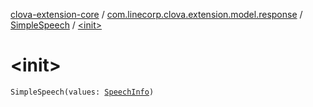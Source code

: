 [clova-extension-core](../../index.md) / [com.linecorp.clova.extension.model.response](../index.md) / [SimpleSpeech](index.md) / [&lt;init&gt;](./-init-.md)

# &lt;init&gt;

`SimpleSpeech(values: `[`SpeechInfo`](../-speech-info/index.md)`)`